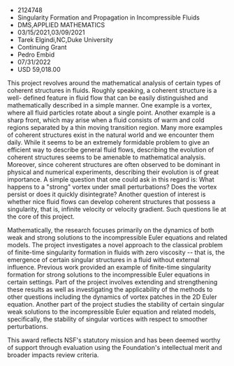 
* 2124748
* Singularity Formation and Propagation in Incompressible Fluids
* DMS,APPLIED MATHEMATICS
* 03/15/2021,03/09/2021
* Tarek Elgindi,NC,Duke University
* Continuing Grant
* Pedro Embid
* 07/31/2022
* USD 59,018.00

This project revolves around the mathematical analysis of certain types of
coherent structures in fluids. Roughly speaking, a coherent structure is a well-
defined feature in fluid flow that can be easily distinguished and
mathematically described in a simple manner. One example is a vortex, where all
fluid particles rotate about a single point. Another example is a sharp front,
which may arise when a fluid consists of warm and cold regions separated by a
thin moving transition region. Many more examples of coherent structures exist
in the natural world and we encounter them daily. While it seems to be an
extremely formidable problem to give an efficient way to describe general fluid
flows, describing the evolution of coherent structures seems to be amenable to
mathematical analysis. Moreover, since coherent structures are often observed to
be dominant in physical and numerical experiments, describing their evolution is
of great importance. A simple question that one could ask in this regard is:
What happens to a "strong" vortex under small perturbations? Does the vortex
persist or does it quickly disintegrate? Another question of interest is whether
nice fluid flows can develop coherent structures that possess a singularity,
that is, infinite velocity or velocity gradient. Such questions lie at the core
of this project.

Mathematically, the research focuses primarily on the dynamics of both weak and
strong solutions to the incompressible Euler equations and related models. The
project investigates a novel approach to the classical problem of finite-time
singularity formation in fluids with zero viscosity -- that is, the emergence of
certain singular structures in a fluid without external influence. Previous work
provided an example of finite-time singularity formation for strong solutions to
the incompressible Euler equations in certain settings. Part of the project
involves extending and strengthening these results as well as investigating the
applicability of the methods to other questions including the dynamics of vortex
patches in the 2D Euler equation. Another part of the project studies the
stability of certain singular weak solutions to the incompressible Euler
equation and related models, specifically, the stability of singular vortices
with respect to smoother perturbations.

This award reflects NSF's statutory mission and has been deemed worthy of
support through evaluation using the Foundation's intellectual merit and broader
impacts review criteria.

